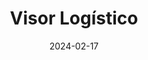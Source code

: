---
date: 2024-02-17
title: 'Visor Logístico'
description: 'Visor Logístico es una plataforma gubernamental de importaciones y exportaciones en México'
image: '/images/content/projects/visor-logistico.png'
---